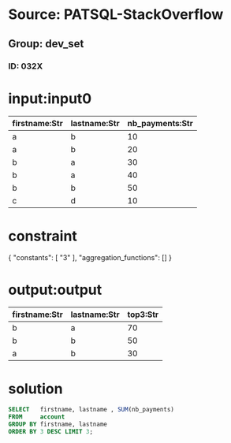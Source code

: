 # Source: PATSQL-StackOverflow
## Group: dev_set
### ID: 032X

# input:input0

| firstname:Str | lastname:Str | nb_payments:Str |
|---|---|---|
| a | b | 10 |
| a | b | 20 |
| b | a | 30 |
| b | a | 40 |
| b | b | 50 |
| c | d | 10 |

# constraint

{
  "constants": [
    "3"
  ],
  "aggregation_functions": []
}

# output:output

| firstname:Str | lastname:Str | top3:Str |
|---|---|---|
| b | a | 70 |
| b | b | 50 |
| a | b | 30 |

# solution

```sql
SELECT   firstname, lastname , SUM(nb_payments) 
FROM     account 
GROUP BY firstname, lastname
ORDER BY 3 DESC LIMIT 3;
```
